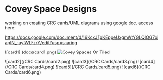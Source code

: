 # Covey Space Designs

working on creating CRC cards/UML diagrams using google doc.
access here:

https://docs.google.com/document/d/16KcxJZgKEppeUxgmWtYGLQIQG7ojapIN_-aylWLFzrY/edit?usp=sharing

![card1] (docs/card1.png)
![Covey Spaces On Tiled](docs/card1.png)

![card2](/CRC Cards/card2.png)
![card3](/CRC Cards/card3.png)
![card4](/CRC Cards/card4.png)
![card5](/CRC Cards/card5.png)
![card6](/CRC Cards/card6.png)
